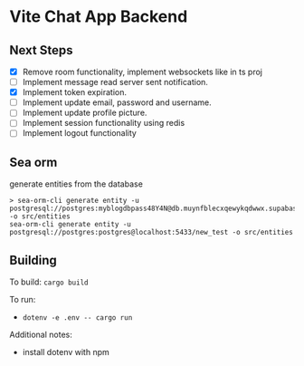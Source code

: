 # Vite Chat App Backend

## Next Steps
- [x] Remove room functionality, implement websockets like in ts proj
- [ ] Implement message read server sent notification.
- [x] Implement token expiration.
- [ ] Implement update email, password and username.
- [ ] Implement update profile picture.
- [ ] Implement session functionality using redis
- [ ] Implement logout functionality

## Sea orm
generate entities from the database
```
> sea-orm-cli generate entity -u postgresql://postgres:myblogdbpass48Y4N@db.muynfblecxqewykqdwwx.supabase.co:5432/postgres -o src/entities
sea-orm-cli generate entity -u postgresql://postgres:postgres@localhost:5433/new_test -o src/entities
```

## Building

To build: `cargo build`

To run:
* `dotenv -e .env -- cargo run`

Additional notes:
* install dotenv with npm